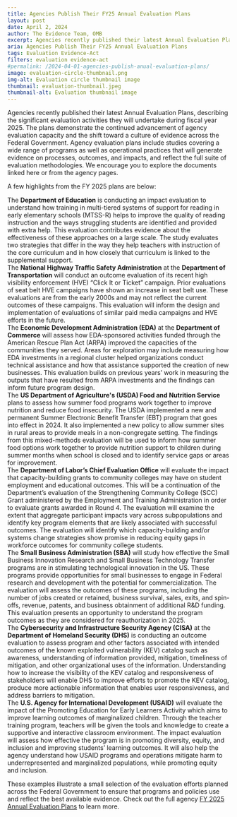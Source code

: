 ```yaml
---
title: Agencies Publish Their FY25 Annual Evaluation Plans
layout: post
date: April 2, 2024
author: The Evidence Team, OMB
excerpt: Agencies recently published their latest Annual Evaluation Plans, describing the significant evaluation activities they will undertake during fiscal year 2025...
aria: Agencies Publish Their FY25 Annual Evaluation Plans
tags: Evaluation Evidence-Act
filters: evaluation evidence-act
#permalink: /2024-04-01-agencies-publish-anual-evaluation-plans/
image: evaluation-circle-thumbnail.png
img-alt: Evaluation circle thumbnail image
thumbnail: evaluation-thumbnail.jpeg
thumbnail-alt: Evaluation thumbnail image
---
```


Agencies recently published their latest Annual Evaluation Plans, describing the significant evaluation activities they will undertake during fiscal year 2025. The plans demonstrate the continued advancement of agency evaluation capacity and the shift toward a culture of evidence across the Federal Government. Agency evaluation plans include studies covering a wide range of programs as well as operational practices that will generate evidence on processes, outcomes, and impacts, and reflect the full suite of evaluation methodologies. We encourage you to explore the documents linked here or from the agency pages.

A few highlights from the FY 2025 plans are below:

<div class="agency-quote-1">
    The <strong>Department of Education</strong> is conducting an impact evaluation to understand how training in multi-tiered systems of support for reading in early elementary schools (MTSS-R) helps to improve the quality of reading instruction and the ways struggling students are identified and provided with extra help. This evaluation contributes evidence about the effectiveness of these approaches on a large scale. The study evaluates two strategies that differ in the way they help teachers with instruction of the core curriculum and in how closely that curriculum is linked to the supplemental support.
</div>

<div class="agency-quote-2">
    The <strong>National Highway Traffic Safety Administration</strong> at the <strong>Department of Transportation</strong> will conduct an outcome evaluation of its recent high visibility enforcement (HVE) “Click It or Ticket” campaign. Prior evaluations of seat belt HVE campaigns have shown an increase in seat belt use. These evaluations are from the early 2000s and may not reflect the current outcomes of these campaigns. This evaluation will inform the design and implementation of evaluations of similar paid media campaigns and HVE efforts in the future. 
</div>

<div class="agency-quote-3">
    The <strong>Economic Development Administration (EDA)</strong> at the <strong>Department of Commerce</strong> will assess how EDA-sponsored activities funded through the American Rescue Plan Act (ARPA) improved the capacities of the communities they served. Areas for exploration may include measuring how EDA investments in a regional cluster helped organizations conduct technical assistance and how that assistance supported the creation of new businesses. This evaluation builds on previous years’ work in measuring the outputs that have resulted from ARPA investments and the findings can inform future program design. 
</div>

<div class="agency-quote-4">
    The <strong>US Department of Agriculture's (USDA) Food and Nutrition Service</strong> plans to assess how summer food programs work together to improve nutrition and reduce food insecurity. The USDA implemented a new and permanent Summer Electronic Benefit Transfer (EBT) program that goes into effect in 2024. It also implemented a new policy to allow summer sites in rural areas to provide meals in a non-congregate setting. The findings from this mixed-methods evaluation will be used to inform how summer food options work together to provide nutrition support to children during summer months when school is closed and to identify service gaps or areas for improvement. 
</div>

<div class="agency-quote-5">
    The <strong>Department of Labor’s Chief Evaluation Office</strong> will evaluate the impact that capacity-building grants to community colleges may have on student employment and educational outcomes. This will be a continuation of the Department’s evaluation of the Strengthening Community College (SCC) Grant administered by the Employment and Training Administration in order to evaluate grants awarded in Round 4. The evaluation will examine the extent that aggregate participant impacts vary across subpopulations and identify key program elements that are likely associated with successful outcomes. The evaluation will identify which capacity-building and/or systems change strategies show promise in reducing equity gaps in workforce outcomes for community college students. 
</div>

<div class="agency-quote-6">
    The <strong>Small Business Administration (SBA)</strong> will study how effective the Small Business Innovation Research and Small Business Technology Transfer programs are in stimulating technological innovation in the US. These programs provide opportunities for small businesses to engage in Federal research and development with the potential for commercialization. The evaluation will assess the outcomes of these programs, including the number of jobs created or retained, business survival, sales, exits, and spin-offs, revenue, patents, and business obtainment of additional R&D funding. This evaluation presents an opportunity to understand the program outcomes as they are considered for reauthorization in 2025.
</div>

<div class="agency-quote-3">
    The <strong>Cybersecurity and Infrastructure Security Agency (CISA)</strong> at the <strong>Department of Homeland Security (DHS)</strong> is conducting an outcome evaluation to assess program and other factors associated with intended outcomes of the known exploited vulnerability (KEV) catalog such as awareness, understanding of information provided, mitigation, timeliness of mitigation, and other organizational uses of the information. Understanding how to increase the visibility of the KEV catalog and responsiveness of stakeholders will enable DHS to improve efforts to promote the KEV catalog, produce more actionable information that enables user responsiveness, and address barriers to mitigation. 
</div>

<div class="agency-quote-4">
    The <strong>U.S. Agency for International Development (USAID)</strong> will evaluate the impact of the Promoting Education for Early Learners Activity which aims to improve learning outcomes of marginalized children. Through the teacher training program, teachers will be given the tools and knowledge to create a supportive and interactive classroom environment. The impact evaluation will assess how effective the program is in promoting diversity, equity, and inclusion and improving students’ learning outcomes. It will also help the agency understand how USAID programs and operations mitigate harm to underrepresented and marginalized populations, while promoting equity and inclusion. 
</div>

These examples illustrate a small selection of the evaluation efforts planned across the Federal Government to ensure that programs and policies use and reflect the best available evidence. Check out the full agency [FY 2025 Annual Evaluation Plans]({{site.baseurl}}/evidence-plans/annual-evaluation-plan/) to learn more. 
